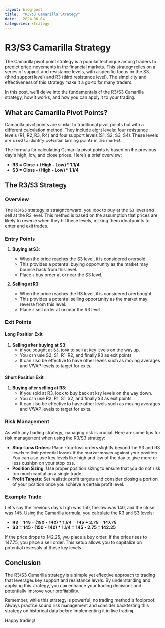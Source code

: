 ```yaml
---
layout: blog-post
title:  "R3/S3 Camarilla Strategy"
date:   2024-06-04
categories: strategy
---
```


# R3/S3 Camarilla Strategy

The Camarilla pivot point strategy is a popular technique among traders to predict price movements in the financial markets. This strategy relies on a series of support and resistance levels, with a specific focus on the S3 (third support level) and R3 (third resistance level). The simplicity and effectiveness of this strategy make it a go-to for many traders.

In this post, we'll delve into the fundamentals of the R3/S3 Camarilla strategy, how it works, and how you can apply it to your trading.

## What are Camarilla Pivot Points?

Camarilla pivot points are similar to traditional pivot points but with a different calculation method. They include eight levels: four resistance levels (R1, R2, R3, R4) and four support levels (S1, S2, S3, S4). These levels are used to identify potential turning points in the market.

The formula for calculating Camarilla pivot points is based on the previous day's high, low, and close prices. Here’s a brief overview:

- **R3 = Close + (High - Low) * 1.1/4**
- **S3 = Close - (High - Low) * 1.1/4**

## The R3/S3 Strategy

### Overview

The R3/S3 strategy is straightforward: you look to buy at the S3 level and sell at the R3 level. This method is based on the assumption that prices are likely to reverse when they hit these levels, making them ideal points to enter and exit trades.

### Entry Points

1. **Buying at S3**:
    - When the price reaches the S3 level, it is considered oversold.
    - This provides a potential buying opportunity as the market may bounce back from this level.
    - Place a buy order at or near the S3 level.

2. **Selling at R3**:
    - When the price reaches the R3 level, it is considered overbought.
    - This provides a potential selling opportunity as the market may reverse from this level.
    - Place a sell order at or near the R3 level.

### Exit Points

#### Long Position Exit

1. **Selling after buying at S3**:
    - If you bought at S3, look to sell at key levels on the way up.
    - You can use S2, S1, R1, R2, and finally R3 as exit points.
    - It can also be effective to have other levels such as moving averages and VWAP levels to target for exits.

#### Short Position Exit

1. **Buying after selling at R3**:
    - If you sold at R3, look to buy back at key levels on the way down.
    - You can use R2, R1, S1, S2, and finally S3 as exit points.
    - It can also be effective to have other levels such as moving averages and VWAP levels to target for exits.


### Risk Management

As with any trading strategy, managing risk is crucial. Here are some tips for risk management when using the R3/S3 strategy:

- **Stop-Loss Orders**: Place stop-loss orders slightly beyond the S3 and R3 levels to limit potential losses if the market moves against your position. You can also use key levels like high and low of the day to give more or less cushion on your stop loss. 
- **Position Sizing**: Use proper position sizing to ensure that you do not risk too much capital on a single trade.
- **Profit Targets**: Set realistic profit targets and consider closing a portion of your position once you achieve a certain profit level.

### Example Trade

Let's say the previous day's high was 150, the low was 140, and the close was 145. Using the Camarilla formula, you calculate the R3 and S3 levels:

- **R3 = 145 + (150 - 140) * 1.1/4 = 145 + 2.75 = 147.75**
- **S3 = 145 - (150 - 140) * 1.1/4 = 145 - 2.75 = 142.25**

If the price drops to 142.25, you place a buy order. If the price rises to 147.75, you place a sell order. This setup allows you to capitalize on potential reversals at these key levels.

## Conclusion

The R3/S3 Camarilla strategy is a simple yet effective approach to trading that leverages key support and resistance levels. By understanding and applying this strategy, you can enhance your trading decisions and potentially improve your profitability.

Remember, while this strategy is powerful, no trading method is foolproof. Always practice sound risk management and consider backtesting this strategy on historical data before implementing it in live trading.

Happy trading!
